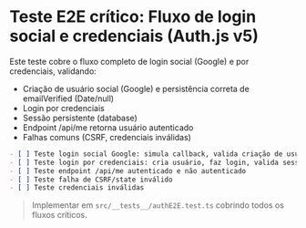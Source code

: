 # Teste E2E crítico: Fluxo de login social e credenciais (Auth.js v5)

Este teste cobre o fluxo completo de login social (Google) e por credenciais, validando:
- Criação de usuário social (Google) e persistência correta de emailVerified (Date/null)
- Login por credenciais
- Sessão persistente (database)
- Endpoint /api/me retorna usuário autenticado
- Falhas comuns (CSRF, credenciais inválidas)

```markdown
- [ ] Teste login social Google: simula callback, valida criação de usuário e sessão
- [ ] Teste login por credenciais: cria usuário, faz login, valida sessão
- [ ] Teste endpoint /api/me autenticado e não autenticado
- [ ] Teste falha de CSRF/state inválido
- [ ] Teste credenciais inválidas
```

> Implementar em `src/__tests__/authE2E.test.ts` cobrindo todos os fluxos críticos.
